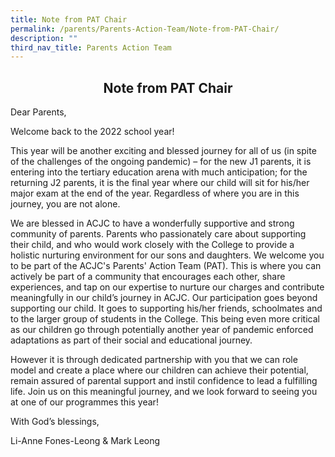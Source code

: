 ```yaml
---
title: Note from PAT Chair
permalink: /parents/Parents-Action-Team/Note-from-PAT-Chair/
description: ""
third_nav_title: Parents Action Team
---
```

## <center> Note from PAT Chair </center>

Dear Parents,

Welcome back to the 2022 school year!  

This year will be another exciting and blessed journey for all of us (in spite of the challenges of the ongoing pandemic) – for the new J1 parents, it is entering into the tertiary education arena with much anticipation; for the returning J2 parents, it is the final year where our child will sit for his/her major exam at the end of the year. Regardless of where you are in this journey, you are not alone.

We are blessed in ACJC to have a wonderfully supportive and strong community of parents. Parents who passionately care about supporting their child, and who would work closely with the College to provide a holistic nurturing environment for our sons and daughters. We welcome you to be part of the ACJC's Parents' Action Team (PAT). This is where you can actively be part of a community that encourages each other, share experiences, and tap on our expertise to nurture our charges and contribute meaningfully in our child’s journey in ACJC. Our participation goes beyond supporting our child. It goes to supporting his/her friends, schoolmates and to the larger group of students in the College. This being even more critical as our children go through potentially another year of pandemic enforced adaptations as part of their social and educational journey. 

  

However it is through dedicated partnership with you that we can role model and create a place where our children can achieve their potential, remain assured of parental support and instil confidence to lead a fulfilling life. Join us on this meaningful journey, and we look forward to seeing you at one of our programmes this year!

With God’s blessings,  

Li-Anne Fones-Leong & Mark Leong

